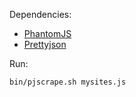 Dependencies:
- [PhantomJS](http://phantomjs.org/)
- [Prettyjson](https://www.npmjs.com/package/prettyjson)

Run:
```
bin/pjscrape.sh mysites.js
```
